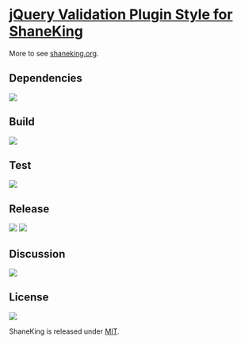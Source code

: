 # [jQuery Validation Plugin Style for ShaneKing][]
More to see [shaneking.org][].

## Dependencies
[![][versioneye img]][versioneye]

## Build
[![][travis img]][travis]

## Test
[![][coverage img]][coverage]

## Release
[![][bowerbadge img]][bowerbadge]
[![][npmbadge img]][npmbadge]

## Discussion
[![][gitter img]][gitter]

## License
[![][license img]][license]

ShaneKing is released under [MIT][].


[jQuery Validation Plugin Style for ShaneKing]: http://shaneking.org/c/jquery-validation-sk
[shaneking.org]: http://shaneking.org/


[versioneye]:https://www.versioneye.com/user/projects/56f6050f35630e0034fda4d8
[versioneye img]:https://www.versioneye.com/user/projects/56f6050f35630e0034fda4d8/badge.svg


[travis]:https://travis-ci.org/ShaneKing/jquery-validation-sk
[travis img]:https://travis-ci.org/ShaneKing/jquery-validation-sk.png


[coverage]:https://codecov.io/github/ShaneKing/jquery-validation-sk?branch=mirror
[coverage img]:https://codecov.io/github/ShaneKing/jquery-validation-sk/coverage.svg?branch=mirror
[saucelabs]:https://saucelabs.com/u/ShaneKing
[saucelabs img]:https://saucelabs.com/browser-matrix/ShaneKing.svg


[bowerbadge]:http://bower.io/search/?q=jquery-validation-sk
[bowerbadge img]:https://img.shields.io/bower/v/jquery-validation-sk.svg
[npmbadge]:https://www.npmjs.com/package/jquery-validation-sk
[npmbadge img]:https://img.shields.io/npm/v/jquery-validation-sk.svg


[gitter]:https://gitter.im/ShaneKing/jquery-validation-sk?utm_source=badge&utm_medium=badge&utm_campaign=pr-badge
[gitter img]:https://badges.gitter.im/Join%20Chat.svg


[MIT]: https://opensource.org/licenses/MIT
[license]:LICENSE
[license img]:https://img.shields.io/badge/License-MIT-blue.svg

